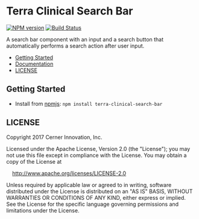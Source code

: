 # Terra Clinical Search Bar


[![NPM version](http://img.shields.io/npm/v/terra-clinical-search-bar.svg)](https://www.npmjs.org/package/terra-clinical-search-bar)
[![Build Status](https://travis-ci.org/cerner/terra-core.svg?branch=master)](https://travis-ci.org/cerner/terra-core)

A search bar component with an input and a search button that automatically performs a search action after user input.

- [Getting Started](#getting-started)
- [Documentation](https://github.com/cerner/terra-core/tree/master/packages/terra-clinical-search-bar/docs)
- [LICENSE](#license)

## Getting Started

- Install from [npmjs](https://www.npmjs.com): `npm install terra-clinical-search-bar`

## LICENSE

Copyright 2017 Cerner Innovation, Inc.

Licensed under the Apache License, Version 2.0 (the "License"); you may not use this file except in compliance with the License. You may obtain a copy of the License at

&nbsp;&nbsp;&nbsp;&nbsp;http://www.apache.org/licenses/LICENSE-2.0

Unless required by applicable law or agreed to in writing, software distributed under the License is distributed on an "AS IS" BASIS, WITHOUT WARRANTIES OR CONDITIONS OF ANY KIND, either express or implied. See the License for the specific language governing permissions and limitations under the License.
